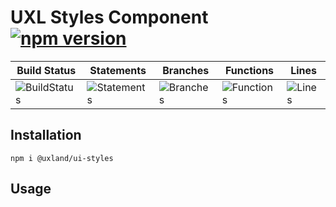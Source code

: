 # UXL Styles Component [![npm version](https://badge.fury.io/js/%40uxland%2Fui-styles.svg)](https://badge.fury.io/js/%40uxland%2Fui-styles)

| Build Status                                    | Statements                                    | Branches                                  | Functions                                   | Lines                               |
| ----------------------------------------------- | --------------------------------------------- | ----------------------------------------- | ------------------------------------------- | ----------------------------------- |
| ![BuildStatus](https://img.shields.io/badge/Build-Passing-brightgreen.svg "Building Status") | ![Statements](https://img.shields.io/badge/Coverage-Unknown%25-brightgreen.svg "Make me better!") | ![Branches](https://img.shields.io/badge/Coverage-Unknown%25-brightgreen.svg "Make me better!") | ![Functions](https://img.shields.io/badge/Coverage-Unknown%25-brightgreen.svg "Make me better!") | ![Lines](https://img.shields.io/badge/Coverage-Unknown%25-brightgreen.svg "Make me better!") |

## Installation

`npm i @uxland/ui-styles`

## Usage
